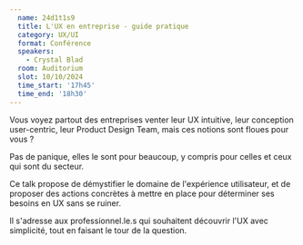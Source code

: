 ```yaml
---
  name: 24d1t1s9
  title: L'UX en entreprise - guide pratique
  category: UX/UI
  format: Conférence
  speakers: 
    - Crystal Blad
  room: Auditorium
  slot: 10/10/2024
  time_start: '17h45'
  time_end: '18h30'
---
```

Vous voyez partout des entreprises venter leur UX intuitive, leur conception user-centric, leur Product Design Team, mais ces notions sont floues pour vous ?

Pas de panique, elles le sont pour beaucoup, y compris pour celles et ceux qui sont du secteur.

Ce talk propose de démystifier le domaine de l'expérience utilisateur, et de proposer des actions concrètes à mettre en place pour déterminer ses besoins en UX sans se ruiner.

Il s'adresse aux professionnel.le.s qui souhaitent découvrir l'UX avec simplicité, tout en faisant le tour de la question.
